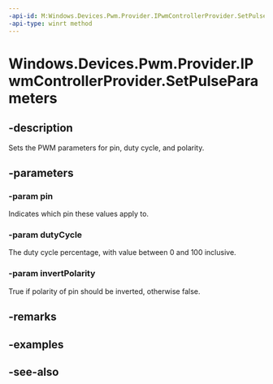 ----api-id: M:Windows.Devices.Pwm.Provider.IPwmControllerProvider.SetPulseParameters(System.Int32,System.Double,System.Boolean)
-api-type: winrt method
---<!-- Method syntaxpublic void SetPulseParameters(System.Int32 pin, System.Double dutyCycle, System.Boolean invertPolarity)--># Windows.Devices.Pwm.Provider.IPwmControllerProvider.SetPulseParameters## -descriptionSets the PWM parameters for pin, duty cycle, and polarity.## -parameters### -param pinIndicates which pin these values apply to.### -param dutyCycleThe duty cycle percentage, with value between 0 and 100 inclusive.### -param invertPolarityTrue if polarity of pin should be inverted, otherwise false.## -remarks## -examples## -see-also